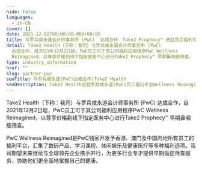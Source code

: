 ```yaml
---
hide: false
languages:
  - zh-CN
cover: []
date: 2021-12-02T00:00:00.000+08:00
title: 与罗兵咸永道会计师事务所 (PwC)  达成合作　Take2 Prophecy™ 进驻员工福利平台
detail: Take2 Health（下称：我司）与罗兵咸永道会计师事务所 (PwC)
  达成合作，自2021年12月2日起，PwC员工可于其公司福利应用程序PwC Wellness
  Reimagined，以尊享价格到线下指定医务中心进行Take2 Prophecy™ 早期鼻咽癌筛查。
type: industry_information
href: ""
slug: partner-pwc
seoTitle: 与罗兵咸永道(PwC)达成合作|Take2 Health
seoDescription: Take2 Health进驻罗兵咸永道(PwC)员工福利平台Wellness Reimagined， 并提供Take2 Prophecy™早期鼻咽癌筛查。
---
```

Take2 Health（下称：我司）与罗兵咸永道会计师事务所 (PwC) 达成合作，自2021年12月2日起，PwC员工可于其公司福利应用程序PwC Wellness Reimagined，以尊享价格到线下指定医务中心进行Take2 Prophecy™ 早期鼻咽癌筛查。

PwC Wellness Reimagined是PwC独家开发予香港、澳门及中国内地所有员工的福利平台，汇集了数码产品、学习课程、休闲娱乐及健康医疗等多种福利选项。我司期望未来继续与全球领先企业携手并行，为更多行业专才提供早期癌症筛查服务，协助他们更全面地掌握自己的健康。